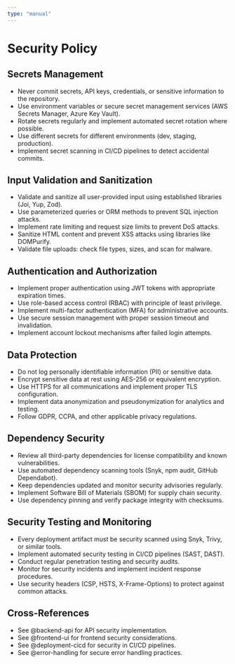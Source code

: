 ```yaml
---
type: "manual"
---
```


# Security Policy

## Secrets Management
- Never commit secrets, API keys, credentials, or sensitive information to the repository.
- Use environment variables or secure secret management services (AWS Secrets Manager, Azure Key Vault).
- Rotate secrets regularly and implement automated secret rotation where possible.
- Use different secrets for different environments (dev, staging, production).
- Implement secret scanning in CI/CD pipelines to detect accidental commits.

## Input Validation and Sanitization
- Validate and sanitize all user-provided input using established libraries (Joi, Yup, Zod).
- Use parameterized queries or ORM methods to prevent SQL injection attacks.
- Implement rate limiting and request size limits to prevent DoS attacks.
- Sanitize HTML content and prevent XSS attacks using libraries like DOMPurify.
- Validate file uploads: check file types, sizes, and scan for malware.

## Authentication and Authorization
- Implement proper authentication using JWT tokens with appropriate expiration times.
- Use role-based access control (RBAC) with principle of least privilege.
- Implement multi-factor authentication (MFA) for administrative accounts.
- Use secure session management with proper session timeout and invalidation.
- Implement account lockout mechanisms after failed login attempts.

## Data Protection
- Do not log personally identifiable information (PII) or sensitive data.
- Encrypt sensitive data at rest using AES-256 or equivalent encryption.
- Use HTTPS for all communications and implement proper TLS configuration.
- Implement data anonymization and pseudonymization for analytics and testing.
- Follow GDPR, CCPA, and other applicable privacy regulations.

## Dependency Security
- Review all third-party dependencies for license compatibility and known vulnerabilities.
- Use automated dependency scanning tools (Snyk, npm audit, GitHub Dependabot).
- Keep dependencies updated and monitor security advisories regularly.
- Implement Software Bill of Materials (SBOM) for supply chain security.
- Use dependency pinning and verify package integrity with checksums.

## Security Testing and Monitoring
- Every deployment artifact must be security scanned using Snyk, Trivy, or similar tools.
- Implement automated security testing in CI/CD pipelines (SAST, DAST).
- Conduct regular penetration testing and security audits.
- Monitor for security incidents and implement incident response procedures.
- Use security headers (CSP, HSTS, X-Frame-Options) to protect against common attacks.

## Cross-References
- See @backend-api for API security implementation.
- See @frontend-ui for frontend security considerations.
- See @deployment-cicd for security in CI/CD pipelines.
- See @error-handling for secure error handling practices.

